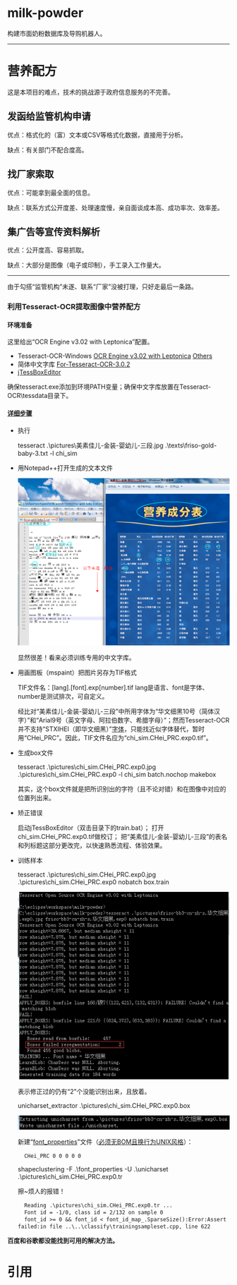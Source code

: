 # milk-powder
构建市面奶粉数据库及导购机器人。

---
# 营养配方 #
这是本项目的难点，技术的挑战源于政府信息服务的不完善。

## 发函给监管机构申请 ##
优点：格式化的（富）文本或CSV等格式化数据，直接用于分析。

缺点：有关部门不配合度高。

## 找厂家索取 ##
优点：可能拿到最全面的信息。

缺点：联系方式公开度差、处理速度慢，亲自面谈成本高、成功率次、效率差。

## 集广告等宣传资料解析 ##
优点：公开度高、容易抓取。

缺点：大部分是图像（电子或印制），手工录入工作量大。

---
由于勾搭“监管机构”未遂、联系“厂家”没被打理，只好走最后一条路。
### 利用Tesseract-OCR提取图像中营养配方 ###

#### 环境准备 ####
这里给出“OCR Engine v3.02 with Leptonica”配置。

- Tesseract-OCR-Windows [OCR Engine v3.02 with Leptonica][0] [Others][1]
- 简体中文字库 [For-Tesseract-OCR-3.0.2][2]
- [jTessBoxEditor][3]

确保tesseract.exe添加到环境PATH变量；确保中文字库放置在Tesseract-OCR\tessdata目录下。

#### [详细步骤][7] ####
- 执行

	tesseract .\pictures\美素佳儿-金装-婴幼儿-三段.jpg .\texts\friso-gold-baby-3.txt -l chi_sim

- 用Notepad++打开生成的文本文件

	![](./pictures/初始OCR结果.png "初始OCR结果")

	显然很差！看来必须训练专用的中文字库。

- 用画图板（mspaint）把图片另存为TIF格式

	TIF文件名：[lang].[font].exp[number].tif
	lang是语言、font是字体、number是测试排次，可自定义。

	经比对“美素佳儿-金装-婴幼儿-三段”中所用字体为“华文细黑10号（简体汉字）”和“Arial9号（英文字母、阿拉伯数字、希腊字母）”；然而Tesseract-OCR并不支持“STXIHEI（即华文细黑）”[字体][4]，只能找近似字体替代，暂时用“CHei_PRC”。因此，TIF文件名应为“chi_sim.CHei_PRC.exp0.tif”。

- 生成box文件

	tesseract .\pictures\chi_sim.CHei_PRC.exp0.jpg .\pictures\chi_sim.CHei_PRC.exp0 -l chi_sim batch.nochop makebox

	其实，这个box文件就是把所识别出的字符（且不论对错）和在图像中对应的位置列出来。

- 矫正错误

	启动jTessBoxEditor（双击目录下的train.bat）；
	打开chi_sim.CHei_PRC.exp0.tif做校订；
	把“美素佳儿-金装-婴幼儿-三段”的表名和列标题这部分更改完，以快速熟悉流程、体验效果。

- 训练样本

	tesseract .\pictures\chi_sim.CHei_PRC.exp0.jpg .\pictures\chi_sim.CHei_PRC.exp0 nobatch box.train

	![](./pictures/初次修正后BOX检查结果.png)

	表示修正过的仍有“2”个没能识别出来，且放着。

	unicharset_extractor .\pictures\chi_sim.CHei_PRC.exp0.box

	![](./pictures/初次修正后UNICODE字符集抽取结果.png)

	新建“[font_properties][5]”文件（[必须无BOM且换行为UNIX风格][6]）：

		CHei_PRC 0 0 0 0 0

	shapeclustering -F .\font_properties -U .\unicharset .\pictures\chi_sim.CHei_PRC.exp0.tr

	擦~烦人的报错！

		Reading .\pictures\chi_sim.CHei_PRC.exp0.tr ...
		Font id = -1/0, class id = 2/132 on sample 0
		font_id >= 0 && font_id < font_id_map_.SparseSize():Error:Assert failed:in file ..\..\classify\trainingsampleset.cpp, line 622

**百度和谷歌都没能找到可用的解决方法。**

# 引用 #
[0]: http://www.softpedia.com/get/Programming/Other-Programming-Files/Tesseract-OCR.shtml "Tesseract-OCR-Windows"
[1]: https://digi.bib.uni-mannheim.de/tesseract/ "Tesseract-OCR-Windows"
[2]: https://sourceforge.net/projects/tesseract-ocr-alt/files/tesseract-ocr-3.02.chi_sim.tar.gz "For-Tesseract-OCR-3.0.2"
[3]: http://www.softpedia.com/get/Multimedia/Graphic/Graphic-Others/jTessBoxEditor.shtml "jTessBoxEditor"
[4]: https://raw.githubusercontent.com/tesseract-ocr/langdata/master/font_properties "Fonts Supported By Tesseract-OCR"
[5]: https://github.com/tesseract-ocr/tesseract/wiki/Training-Tesseract-3.00–3.02#font_properties-new-in-301 "font properties"
[6]: https://github.com/tesseract-ocr/tesseract/wiki/Training-Tesseract-3.00–3.02#requirements-for-text-input-files "font properties"
[7]: https://github.com/tesseract-ocr/tesseract/wiki/Training-Tesseract-3.00–3.02 "手册"